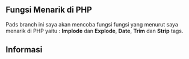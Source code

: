 **Fungsi Menarik di PHP**
--------------------------

Pads branch ini saya akan mencoba fungsi fungsi yang menurut saya menarik di PHP yaitu :  **Implode** dan **Explode**, **Date**, **Trim** dan **Strip** tags.

**Informasi**
--------------------------
